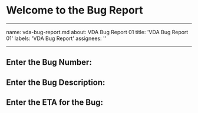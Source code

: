 # Welcome to the Bug Report
---
name: vda-bug-report.md
about: VDA Bug Report 01
title: 'VDA Bug Report 01'
labels: 'VDA Bug Report'
assignees: ''

---


## Enter the Bug Number:
## Enter the Bug Description:
## Enter the ETA for the Bug:


